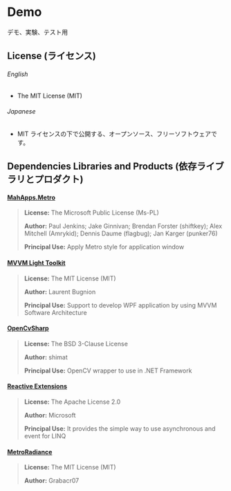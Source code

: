 Demo
====

デモ、実験、テスト用

## License (ライセンス)

###### English 
* The MIT License (MIT)


###### Japanese 
* MIT ライセンスの下で公開する、オープンソース、フリーソフトウェアです。


## Dependencies Libraries and Products (依存ライブラリとプロダクト)

#### [MahApps.Metro](http://mahapps.com/)

> **License:** The Microsoft Public License (Ms-PL)
> 
> **Author:** Paul Jenkins; Jake Ginnivan; Brendan Forster (shiftkey); Alex Mitchell (Amrykid); Dennis Daume (flagbug); Jan Karger (punker76)
> 
> **Principal Use:** Apply Metro style for application window

#### [MVVM Light Toolkit](http://www.mvvmlight.net/)

> **License:** The MIT License (MIT)
> 
> **Author:** Laurent Bugnion
> 
> **Principal Use:** Support to develop WPF application by using MVVM Software Architecture

#### [OpenCvSharp](https://github.com/shimat/opencvsharp/)

> **License:** The BSD 3-Clause License
> 
> **Author:** shimat
> 
> **Principal Use:** OpenCV wrapper to use in .NET Framework

#### [Reactive Extensions](https://rx.codeplex.com/)

> **License:** The Apache License 2.0
> 
> **Author:** Microsoft
> 
> **Principal Use:** It provides the simple way to use asynchronous and event for LINQ

#### [MetroRadiance](https://github.com/Grabacr07/MetroRadiance)

> **License:** The MIT License (MIT)
> 
> **Author:** Grabacr07
> 
